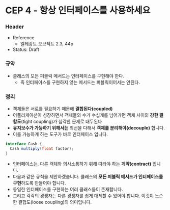 # CEP 4 - 항상 인터페이스를 사용하세요

### Header

* Reference
    * 엘레강트 오브젝트 2.3, 44p
* Status: Draft

### 규약

* 클래스의 모든 퍼블릭 메서드는 인터페이스를 구현해야 한다.
    * 즉 인터페이스를 구현하지 않는 메서드는 퍼블릭이어서는 안된다.

### 정리

* 객체들은 서로를 필요하기 때문에 **결합된다(coupled)**
* 어플리케이션이 성장하면서 객체들의 수가 수십개를 넘어가면 객체 사이의 **강한 결합도**(tight coupling)가 심각한 문제로 대두된다
* **유지보수가 가능하기 위해서는** 최선을 다해서 **객체를 분리해야(decouple)** 합니다.
* 이를 가능하게 하는 도구가 바로 인터페이스 입니다.

```java
interface Cash {
  Cash multiply(float factor);
}
```

* 인터페이스는, 다른 객체와 의사소통하기 위해 따라야 하는 **계약(contract)** 입니다.
* 다음과 같은 규칙을 제안하겠습니다. 클래스의 **모든 퍼블릭 메서드가 인터페이스를 구현**하도록 만들어야 합니다.
* 동일한 인터페이스를 구현하는 여러 클래스들이 존재합니다.
* 그리고 각각의 경쟁자는 다른 경쟁자를 쉽게 대체할 수 있어야 합니다. 이것이 느슨한 결합도(loose coupling)의 의미입니다.
